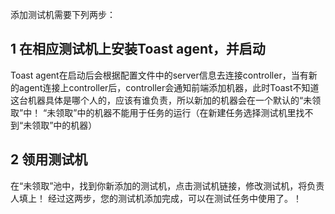 添加测试机需要下列两步：
## 1 在相应测试机上安装Toast agent，并启动
Toast agent在启动后会根据配置文件中的server信息去连接controller，当有新的agent连接上controller后，controller会通知前端添加机器，此时Toast不知道这台机器具体是哪个人的，应该有谁负责，所以新加的机器会在一个默认的“未领取”中！
“未领取”中的机器不能用于任务的运行（在新建任务选择测试机里找不到“未领取”中的机器）
## 2 领用测试机
 在“未领取”池中，找到你新添加的测试机，点击测试机链接，修改测试机，将负责人填上！
经过这两步，您的测试机添加完成，可以在测试任务中使用了。！

